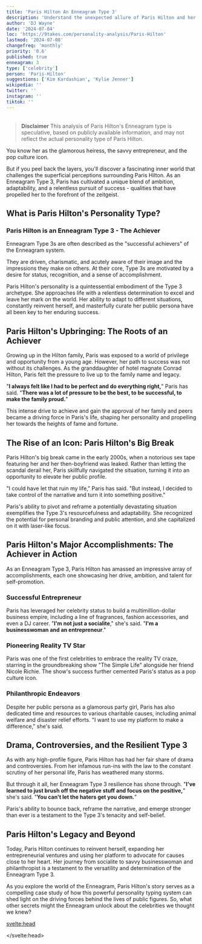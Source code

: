 ```yaml
---
title: 'Paris Hilton An Enneagram Type 3'
description: 'Understand the unexpected allure of Paris Hilton and her inner world'
author: 'DJ Wayne'
date: '2024-07-04'
loc: 'https://9takes.com/personality-analysis/Paris-Hilton'
lastmod: '2024-07-08'
changefreq: 'monthly'
priority: '0.6'
published: true
enneagram: 3
type: ['celebrity']
person: 'Paris-Hilton'
suggestions: ['Kim Kardashian', 'Kylie Jenner']
wikipedia: ''
twitter: ''
instagram: ''
tiktok: ''
---
```


<!-- // notes:
https://claude.ai/chat/39b7cb1c-9cd8-4b42-8fba-3e7ca60e1037
-->

<script>
	import  PopCard  from "$lib/components/atoms/PopCard.svelte";
import BlogPurpose from '$lib/components/blog/BlogPurpose.svelte'
</script>
<div
	style="display: flex;
    justify-content: center;
    margin: 1rem 0;
	"
>
	<PopCard
		image={`/types/3s/${'Paris-Hilton'}.webp`}
		showIcon={false}
		enneagramType="3"
		displayText="Paris Hilton"
		subtext=""
	/>
</div>

> **Disclaimer** This analysis of Paris Hilton's Enneagram type is speculative, based on publicly available information, and may not reflect the actual personality type of Paris Hilton.

<p class="firstLetter">You know her as the glamorous heiress, the savvy entrepreneur, and the pop culture icon.</p>

But if you peel back the layers, you'll discover a fascinating inner world that challenges the superficial perceptions surrounding Paris Hilton. As an Enneagram Type 3, Paris has cultivated a unique blend of ambition, adaptability, and a relentless pursuit of success - qualities that have propelled her to the forefront of the zeitgeist.

## What is Paris Hilton's Personality Type?

### Paris Hilton is an Enneagram Type 3 - The Achiever

Enneagram Type 3s are often described as the "successful achievers" of the Enneagram system.

They are driven, charismatic, and acutely aware of their image and the impressions they make on others. At their core, Type 3s are motivated by a desire for status, recognition, and a sense of accomplishment.

Paris Hilton's personality is a quintessential embodiment of the Type 3 archetype. She approaches life with a relentless determination to excel and leave her mark on the world. Her ability to adapt to different situations, constantly reinvent herself, and masterfully curate her public persona have all been key to her enduring success.

## Paris Hilton's Upbringing: The Roots of an Achiever

Growing up in the Hilton family, Paris was exposed to a world of privilege and opportunity from a young age. However, her path to success was not without its challenges. As the granddaughter of hotel magnate Conrad Hilton, Paris felt the pressure to live up to the family name and legacy.

"**I always felt like I had to be perfect and do everything right,**" Paris has said. "**There was a lot of pressure to be the best, to be successful, to make the family proud.**"

This intense drive to achieve and gain the approval of her family and peers became a driving force in Paris's life, shaping her personality and propelling her towards the heights of fame and fortune.

## The Rise of an Icon: Paris Hilton's Big Break

Paris Hilton's big break came in the early 2000s, when a notorious sex tape featuring her and her then-boyfriend was leaked. Rather than letting the scandal derail her, Paris skillfully navigated the situation, turning it into an opportunity to elevate her public profile.

"I could have let that ruin my life," Paris has said. "But instead, I decided to take control of the narrative and turn it into something positive."

Paris's ability to pivot and reframe a potentially devastating situation exemplifies the Type 3's resourcefulness and adaptability. She recognized the potential for personal branding and public attention, and she capitalized on it with laser-like focus.

## Paris Hilton's Major Accomplishments: The Achiever in Action

As an Enneagram Type 3, Paris Hilton has amassed an impressive array of accomplishments, each one showcasing her drive, ambition, and talent for self-promotion.

### Successful Entrepreneur

Paris has leveraged her celebrity status to build a multimillion-dollar business empire, including a line of fragrances, fashion accessories, and even a DJ career. "**I'm not just a socialite**," she's said. "**I'm a businesswoman and an entrepreneur**."

### Pioneering Reality TV Star

Paris was one of the first celebrities to embrace the reality TV craze, starring in the groundbreaking show "The Simple Life" alongside her friend Nicole Richie. The show's success further cemented Paris's status as a pop culture icon.

### Philanthropic Endeavors

Despite her public persona as a glamorous party girl, Paris has also dedicated time and resources to various charitable causes, including animal welfare and disaster relief efforts. "I want to use my platform to make a difference," she's said.

## Drama, Controversies, and the Resilient Type 3

As with any high-profile figure, Paris Hilton has had her fair share of drama and controversies. From her infamous run-ins with the law to the constant scrutiny of her personal life, Paris has weathered many storms.

But through it all, her Enneagram Type 3 resilience has shone through. "**I've learned to just brush off the negative stuff and focus on the positive,**" she's said. "**You can't let the haters get you down.**"

Paris's ability to bounce back, reframe the narrative, and emerge stronger than ever is a testament to the Type 3's tenacity and self-belief.

## Paris Hilton's Legacy and Beyond

Today, Paris Hilton continues to reinvent herself, expanding her entrepreneurial ventures and using her platform to advocate for causes close to her heart. Her journey from socialite to savvy businesswoman and philanthropist is a testament to the versatility and determination of the Enneagram Type 3.

As you explore the world of the Enneagram, Paris Hilton's story serves as a compelling case study of how this powerful personality typing system can shed light on the driving forces behind the lives of public figures. So, what other secrets might the Enneagram unlock about the celebrities we thought we knew?

<svelte:head>

<script type="application/ld+json">
{
  "@context": "http://schema.org",
  "@graph": [
    {
      "@type": "Article",
      "articleBody": "You know her as the glamorous heiress, the savvy entrepreneur, and the pop culture icon. But if you peel back the layers, you'll discover a fascinating inner world that challenges the superficial perceptions surrounding Paris Hilton. As an Enneagram Type 3, Paris has cultivated a unique blend of ambition, adaptability, and a relentless pursuit of success - qualities that have propelled her to the forefront of the zeitgeist. This article explores Paris Hilton's personality from the lens of the Enneagram Type 3, delving into her upbringing, rise to fame, major accomplishments, and how she has navigated drama and controversies.",
      "creator" : ["DJ Wayne"],
      "author": {
        "@type": "Person",
        "name": "DJ Wayne",
        "sameAs": ["https://www.instagram.com/djwayne3/", "https://www.youtube.com/@djwayne3", "https://www.linkedin.com/in/davidtwayne/", "https://twitter.com/djwayne3"]
      },
      "dateModified": {
        "@type": "Date",
        "@value": "2024-07-08"
      },
      "datePublished": {
        "@type": "Date",
        "@value": "2024-07-04"
      },
      "description": "This blog post examines Paris Hilton's personality through the lens of the Enneagram Type 3, exploring her upbringing, rise to fame, major accomplishments, and how she has handled drama and controversies.",
      "headline": "The Unexpected Allure of Paris Hilton: Unveiling the Enneagram Type 3 in Action",
      "image": {
        "@type": "ImageObject",
        "height": 900,
        "url": "https://9takes.com/types/3s/Paris-Hilton.webp",
        "width": 900
      },
      "mainEntityOfPage": {
        "@id": "https://9takes.com/personality-analysis/Paris-Hilton",
        "@type": "WebPage"
      },
      "mentions": {
        "@type": "Person",
        "name": "Paris Hilton",
        "sameAs": [
          "https://en.wikipedia.org/wiki/Paris_Hilton",
          "https://www.instagram.com/parishilton/",
          "https://twitter.com/ParisHilton"
        ]
      },
      "publisher": {
        "@type": "Organization",
        "sameAs": ["https://www.instagram.com/9takesdotcom/", "https://twitter.com/9takesdotcom"],
        "logo": {
          "@type": "ImageObject",
          "url": "https://9takes.com/brand/aero.png"
        },
        "name": "9takes"
      }
    },
    {
      "@type": "FAQPage",
      "mainEntity": [
        {
          "@type": "Question",
          "acceptedAnswer": {
            "@type": "Answer",
            "text": "Paris Hilton is an Enneagram Type 3, also known as The Achiever. Enneagram Type 3s are driven, charismatic, and acutely aware of their image and the impressions they make on others. They are motivated by a desire for status, recognition, and a sense of accomplishment, which aligns with Paris Hilton's personality and the trajectory of her career."
          },
          "name": "What is Paris Hilton's Enneagram type?"
        },
        {
          "@type": "Question",
          "acceptedAnswer": {
            "@type": "Answer",
            "text": "Paris Hilton's upbringing in the Hilton family, with the pressure to live up to the family name and legacy, contributed to the development of her Enneagram Type 3 traits. Her intense drive to achieve and gain the approval of her family and peers became a driving force in her life, shaping her personality and propelling her towards fame and success."
          },
          "name": "How did Paris Hilton's upbringing shape her Enneagram Type 3 personality?"
        },
        {
          "@type": "Question",
          "acceptedAnswer": {
            "@type": "Answer",
            "text": "Paris Hilton's ability to pivot and reframe a potentially devastating situation, such as the notorious sex tape scandal, exemplifies the Type 3's resourcefulness and adaptability. She recognized the potential for personal branding and public attention, and she capitalized on it with laser-like focus, further cementing her status as a pop culture icon."
          },
          "name": "How did Paris Hilton's response to controversies showcase her Enneagram Type 3 traits?"
        },
        {
          "@type": "Question",
          "acceptedAnswer": {
            "@type": "Answer",
            "text": "Paris Hilton's impressive array of accomplishments, including her successful entrepreneurial ventures, pioneering reality TV career, and philanthropic endeavors, all showcase her drive, ambition, and talent for self-promotion - key characteristics of the Enneagram Type 3 personality."
          },
          "name": "What are some examples of Paris Hilton's major accomplishments that reflect her Enneagram Type 3 traits?"
        },
        {
          "@type": "Question",
          "acceptedAnswer": {
            "@type": "Answer",
            "text": "Despite the drama and controversies Paris Hilton has faced, her Enneagram Type 3 resilience has shone through. Her ability to bounce back, reframe the narrative, and emerge stronger than ever is a testament to the Type 3's tenacity and self-belief."
          },
          "name": "How has Paris Hilton navigated the drama and controversies in her life as an Enneagram Type 3?"
        }
      ]
    }
  ]
}
</script>

</svelte:head>

<style lang="scss"></style>
